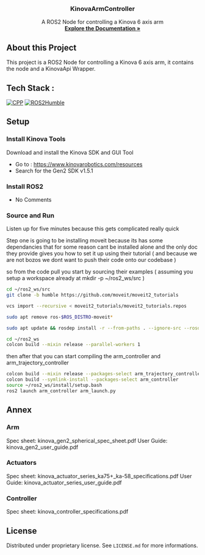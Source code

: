 <a name="readme-top"></a>
<!-- PROJECT LOGO -->
<br />
<div align="center">
  <h3 align="center">KinovaArmController</h3>
  <p align="center">
    A ROS2 Node for controlling a Kinova 6 axis arm
    <br />
    <a href="https://github.com/clubcapra/KinovaArmController"><strong>Explore the Documentation »</strong></a>
    <br />
  </p>
</div>

<!-- ABOUT THE PROJECT -->
## About this Project
This project is a ROS2 Node for controlling a Kinova 6 axis arm, it contains the node and a KinovaApi Wrapper.

<!-- TECHSTACK -->
## Tech Stack :
[![CPP][CPP.com]][CPP-url]
[![ROS2Humble][ROS2Humble.com]][ROS2Humble-url]

<!-- SETUP -->
## Setup
### Install Kinova Tools
Download and install the Kinova SDK and GUI Tool 
- Go to : https://www.kinovarobotics.com/resources
- Search for the Gen2 SDK v1.5.1

### Install ROS2
- No Comments

### Source and Run
Listen up for five minutes because this gets complicated really quick

Step one is going to be installing moveit because its has some dependancies that for some reason cant be installed alone and the only doc they provide gives you how to set it up using their tutorial ( and because we are not bozos we dont want to push their code onto our codebase )

so from the code pull you start by sourcing their examples ( assuming you setup a workspace already at mkdir -p ~/ros2_ws/src )
```bash
cd ~/ros2_ws/src
git clone -b humble https://github.com/moveit/moveit2_tutorials

vcs import --recursive < moveit2_tutorials/moveit2_tutorials.repos

sudo apt remove ros-$ROS_DISTRO-moveit*

sudo apt update && rosdep install -r --from-paths . --ignore-src --rosdistro $ROS_DISTRO -y

cd ~/ros2_ws
colcon build --mixin release --parallel-workers 1
```

then after that you can start compiling the arm_controller and arm_trajectory_controller

```bash
colcon build --mixin release --packages-select arm_trajectory_controller
colcon build --symlink-install --packages-select arm_controller
source ~/ros2_ws/install/setup.bash
ros2 launch arm_controller arm_launch.py

```



<!-- ANNEX -->
## Annex
### Arm
Spec sheet: kinova_gen2_spherical_spec_sheet.pdf
User Guide: kinova_gen2_user_guide.pdf

### Actuators
Spec sheet: kinova_actuator_series_ka75+_ka-58_specifications.pdf
User Guide: kinova_actuator_series_user_guide.pdf

### Controller
Spec sheet: kinova_controller_specifications.pdf

<!-- LICENSE -->
## License
Distributed under proprietary license. See `LICENSE.md` for more informations.

<!-- MARKDOWN LINKS & IMAGES -->
[CPP.com]: https://img.shields.io/badge/-C++-blue?logo=cplusplus
[CPP-url]: https://www.open-std.org/jtc1/sc22/wg21/

[ROS2Humble.com]: https://img.shields.io/badge/ROS2-Humble-brightgreen.svg
[ROS2Humble-url]: https://docs.ros.org/en/humble/index.html

